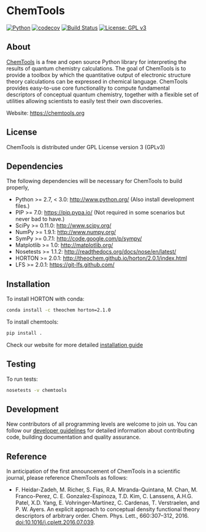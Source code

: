 ChemTools
=========

[![Python](https://img.shields.io/badge/python-2.7-blue.svg)](https://docs.python.org/2.7/)
[![codecov](https://codecov.io/gh/QuantumElephant/chemtools/branch/master/graph/badge.svg?token=s2f4Ilawut)](https://codecov.io/gh/QuantumElephant/chemtools)
[![Build Status](https://travis-ci.com/QuantumElephant/chemtools.svg?token=wtCKs521Yw1urAV4F5DM&branch=master)](https://travis-ci.com/QuantumElephant/chemtools)
[![License: GPL v3](https://img.shields.io/badge/License-GPL%20v3-blue.svg)](https://github.com/QuantumElephant/chemtools/blob/master/LICENSE)


About
-----

<a href='https://chemtools.org'> ChemTools</a> is a free and open source Python library for interpreting the results of quantum
chemistry calculations. The goal of ChemTools is to provide a toolbox by which the
quantitative output of electronic structure theory calculations can be expressed in chemical
language. ChemTools provides easy-to-use core functionality to compute fundamental descriptors
of conceptual quantum chemistry, together with a flexible set of utilities allowing scientists
to easily test their own discoveries.

Website: https://chemtools.org


License
-------

ChemTools is distributed under GPL License version 3 (GPLv3)

Dependencies
------------

The following dependencies will be necessary for ChemTools to build properly,

* Python >= 2.7, < 3.0: http://www.python.org/ (Also install development files.)
* PIP >= 7.0: https://pip.pypa.io/ (Not required in some scenarios but never bad to have.)
* SciPy >= 0.11.0: http://www.scipy.org/
* NumPy >= 1.9.1: http://www.numpy.org/
* SymPy >= 0.7.1: http://code.google.com/p/sympy/
* Matplotlib >= 1.0: http://matplotlib.org/
* Nosetests >= 1.1.2: http://readthedocs.org/docs/nose/en/latest/
* HORTON >= 2.0.1: http://theochem.github.io/horton/2.0.1/index.html
* LFS >= 2.0.1: https://git-lfs.github.com/

Installation
------------

To install HORTON with conda:
```bash
conda install -c theochem horton=2.1.0
```

To install chemtools:
```bash
pip install .
```

Check our website for more detailed
<a href='https://chemtools.org/usr_doc_installation.html'>installation guide</a>

Testing
-------

To run tests:

```bash
nosetests -v chemtools
```

Development
-----------
New contributors of all programming levels are welcome to join us. You can follow
our <a href='https://chemtools.org/tech_dev.html'>developer guidelines</a> for detailed information about contributing code, building
documentation and quality assurance.

Reference
---------
In anticipation of the first announcement of ChemTools in a scientific journal, please reference ChemTools as follows:
* F. Heidar-Zadeh, M. Richer, S. Fias, R.A. Miranda-Quintana, M. Chan,
M. Franco-Perez, C. E. Gonzalez-Espinoza, T.D. Kim, C. Lanssens,
A.H.G. Patel, X.D. Yang, E. Vohringer-Martinez, C. Cardenas, T. Verstraelen,
and P. W. Ayers. An explicit approach to conceptual density functional theory
descriptors of arbitrary order. Chem. Phys. Lett., 660:307–312, 2016. <a href='http://www.sciencedirect.com/science/article/pii/S0009261416305280'>
doi:10.1016/j.cplett.2016.07.039</a>.
